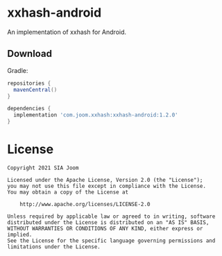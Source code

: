 xxhash-android
==============

An implementation of xxhash for Android.

Download
--------
Gradle:
```groovy
repositories {
  mavenCentral()
}

dependencies {
  implementation 'com.joom.xxhash:xxhash-android:1.2.0'
}
```

License
=======
    Copyright 2021 SIA Joom

    Licensed under the Apache License, Version 2.0 (the "License");
    you may not use this file except in compliance with the License.
    You may obtain a copy of the License at

        http://www.apache.org/licenses/LICENSE-2.0

    Unless required by applicable law or agreed to in writing, software
    distributed under the License is distributed on an "AS IS" BASIS,
    WITHOUT WARRANTIES OR CONDITIONS OF ANY KIND, either express or implied.
    See the License for the specific language governing permissions and
    limitations under the License.
